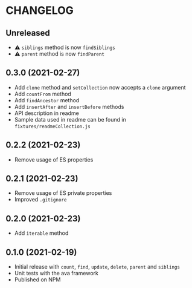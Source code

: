 # CHANGELOG

## Unreleased

- ⚠️ `siblings` method is now `findSiblings`
- ⚠️ `parent` method is now `findParent`

## 0.3.0 (2021-02-27)

- Add `clone` method and `setCollection` now accepts a `clone` argument
- Add `countFrom` method
- Add `findAncestor` method
- Add `insertAfter` and `insertBefore` methods
- API description in readme
- Sample data used in readme can be found in `fixtures/readmeCollection.js`

## 0.2.2 (2021-02-23)

- Remove usage of ES properties

## 0.2.1 (2021-02-23)

- Remove usage of ES private properties
- Improved `.gitignore`

## 0.2.0 (2021-02-23)

- Add `iterable` method

## 0.1.0 (2021-02-19)

- Initial release with `count`, `find`, `update`, `delete`, `parent` and `siblings`
- Unit tests with the ava framework
- Published on NPM
